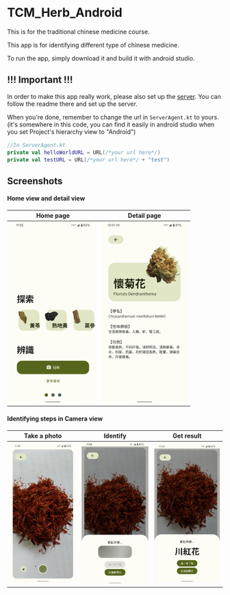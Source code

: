 # TCM_Herb_Android

This is for the traditional chinese medicine course.

This app is for identifying different type of chinese medicine.

To run the app, simply download it and build it with android studio.

## !!! Important !!!

In order to make this app really work, please also set up the [server](https://github.com/nrchan/TCM_Herb_Server).
You can follow the readme there and set up the server.

When you're done, remember to change the url in ```ServerAgent.kt``` to yours.
(it's somewhere in this code, you can find it easily in android studio when you set Project's hierarchy view to "Android")

```kotlin
//In ServerAgent.kt
private val helloWorldURL = URL(/*your url here*/)
private val testURL = URL(/*your url here*/ + "test")
```

## Screenshots

#### Home view and detail view

Home page | Detail page
:-:|:-:
<img src="./img/Report_main_page.png" alt="Home page" width="200"> | <img src="./img/Report_detail_page.png" alt="Detail page" width="200"> 

#### Identifying steps in Camera view

Take a photo | Identify | Get result
:-:|:-:|:-:
<img src="./img/Report_camera_view.png" alt="Take a photo" width="200"> | <img src="./img/Report_camera_send.png" alt="Identify" width="200"> | <img src="./img/Report_camera_result.png" alt="Get result" width="200">
